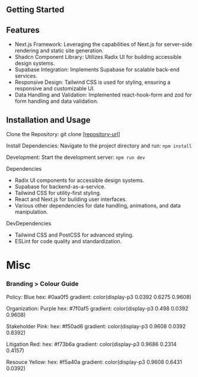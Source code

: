 ## Getting Started

## Features

- Next.js Framework: Leveraging the capabilities of Next.js for server-side rendering and static site generation.
- Shadcn Component Library: Utilizes Radix UI for building accessible design systems.
- Supabase Integration: Implements Supabase for scalable back-end services.
- Responsive Design: Tailwind CSS is used for styling, ensuring a responsive and customizable UI.
- Data Handling and Validation: Implemented react-hook-form and zod for form handling and data validation.

## Installation and Usage

Clone the Repository:
git clone [[repository-url]](https://github.com/cabbeer/goodbot.git)

Install Dependencies:
Navigate to the project directory and run:
`npm install`

Development:
Start the development server:
`npm run dev`

Dependencies

- Radix UI components for accessible design systems.
- Supabase for backend-as-a-service.
- Tailwind CSS for utility-first styling.
- React and Next.js for building user interfaces.
- Various other dependencies for date handling, animations, and data manipulation.

DevDependencies

- Tailwind CSS and PostCSS for advanced styling.
- ESLint for code quality and standardization.

# Misc

### Branding > Colour Guide

Policy: Blue
hex: #0aa0f5
gradient: color(display-p3 0.0392 0.6275 0.9608)

Organization: Purple
hex: #7f0af5
gradient: color(display-p3 0.498 0.0392 0.9608)

Stakeholder Pink:
hex: #f50ad6
gradient: color(display-p3 0.9608 0.0392 0.8392)

Litigation Red:
hex: #f73b6a
gradient: color(display-p3 0.9686 0.2314 0.4157)

Resouce Yellow:
hex: #f5a40a
gradient: color(display-p3 0.9608 0.6431 0.0392)
